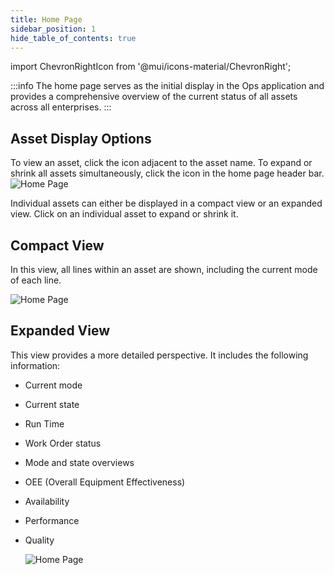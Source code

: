 ```yaml
---
title: Home Page
sidebar_position: 1
hide_table_of_contents: true
---
```

import ChevronRightIcon from '@mui/icons-material/ChevronRight';

:::info
The home page serves as the initial display in the Ops application and provides a comprehensive overview of the current status of all assets across all enterprises.
:::

## Asset Display Options
To view an asset, click the <ChevronRightIcon fontSize="small" /> icon adjacent to the asset name. To expand or shrink all assets simultaneously, click the <ChevronRightIcon fontSize="small" /> icon in the home page header bar.
![Home Page](/img/HomeHeader.png)

Individual assets can either be displayed in a compact view or an expanded view. Click on an individual asset to expand or shrink it.

## Compact View
In this view, all lines within an asset are shown, including the current mode of each line.

![Home Page](/img/HomeSummary.png)


## Expanded View
This view provides a more detailed perspective. It includes the following information:
- Current mode
- Current state
- Run Time
- Work Order status
- Mode and state overviews
- OEE (Overall Equipment Effectiveness)
- Availability 
- Performance 
- Quality

  
  ![Home Page](/img/HomeDetails.png)
 